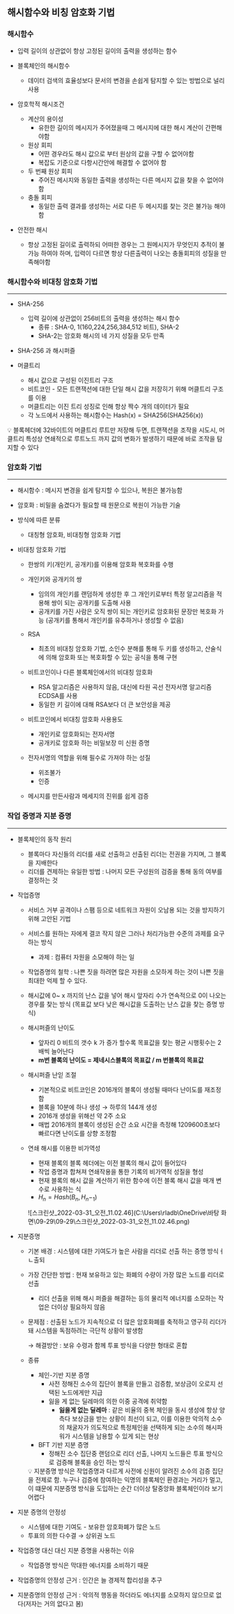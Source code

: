 ## 해시함수와 비칭 암호화 기법



### 해시함수

- 입력 길이의 상관없이 항상 고정된 길이의 출력을 생성하는 함수
- 블록체인의 해시함수
    - 데이터 검색의 효율성보다 문서의 변경을 손쉽게 탐지할 수 있는 방법으로 널리 사용

- 암호학적 해시조건
    - 계산의 용이성
        - 유한한 길이의 메시지가 주어졌을때 그 메시지에 대한 해시 계산이 간편해야함
    - 원상 회피
        - 어떤 경우라도 해시 값으로 부터 원상의 값을 구할 수 없어야함
        - 복잡도 기준으로 다항시간안에 해결할 수 없어야 함
    - 두 번째 원상 회피
        - 주어진 메시지와 동일한 출력을 생성하는 다른 메시지 값을 찾을 수 없어야 함
    - 충돌 회피
        - 동일한 출력 결과를 생성하는 서로 다른 두 메시지를 찾는 것은 불가능 해야함

- 안전한 해시
    - 항상 고정된 길이로 출력하되 어떠한 경우는 그 원메시지가 무엇인지 추적이 불가능 하여야 하며, 입력이 다르면 항상 다른출력이 나오는 충돌회피의 성질을 만족해야함



### 해시함수와 비대칭 암호화 기법

---

- SHA-256
    - 입력 길이에 상관없이 256비트의 출력을 생성하는 해시 함수
        - 종류 : SHA-0, 1(160,224,256,384,512 비트), SHA-2
        - SHA-2는 암호화 해시의 네 가지 성질을 모두 만족

- SHA-256 과 해시퍼즐

- 머클트리
    - 해시 값으로 구성된 이진트리 구조
    - 비트코인 - 모든 트랜잭션에 대한 단일 해시 값을 저장히기 위해 머클트리 구조를 이용
    - 머클트리는 이진 트리 성징로 인해 항상 짝수 개의 데이터가 필요
    - 각 노드에서 사용하는 해시함수는 Hash(x) = SHA256(SHA256(x))

<aside>
💡 블록헤더에 32바이트의 머클트리 루트만 저장해 두면, 트랜잭션을 조작을 시도시, 머클트리 특성상 연쇄적으로 루트노드 까지 값의 변화가 발생하기 때문에 바로 조작을 탐지할 수 있다



### 암호화 기법

---

- 해시함수 : 메시지 변경을 쉽게 탐지할 수 있으나, 복원은 불가능함
- 암호화 : 비밀을 숨겼다가 필요할 때 원문으로 복원이 가능한 기술
- 방식에 따른 분류
    - 대칭형 암호화, 비대칭형 암호화 기법
    
- 비대칭 암호화 기법
    - 한쌍의 키(개인키, 공개키)를 이용해 암호화 복호화를 수행
    - 개인키와 공개키의 쌍
        - 임의의 개인키를 랜덤하게 생성한 후 그 개인키로부터 특정 알고리즘을 적용해 쌍이 되는 공개키를 도출해 사용
        - 공개키를 가진 사람은 오직 쌍이 되는 개인키로 암호화된 문장만 복호화 가능 (공개키를 통해서 개인키를 유추하거나 생성할 수 없음)
    
    - RSA
        - 최초의 비대칭 암호화 기법, 소인수 분해를 통해 두 키를 생성하고, 산술식에 의해 암호화 또는 복호화할 수 있는 공식을 통해 구현
    
    - 비트코인이나 다른 블록체인에서의 비대칭 암호화
        - RSA 알고리즘은 사용하지 않음, 대신에 타원 곡선 전자서명 알고리즘 ECDSA를 사용
        - 동일한 키 길이에 대해 RSA보다 더 큰 보안성을 제공
    
    - 비트코인에서 비대칭 암호화 사용용도
        - 개인키로 암호화되는 전자서명
        - 공개키로 암호화 하는 비밀보장 미 신원 증명
    
    - 전자서명의 역할을 위해 필수로 가져야 하는 성질
        - 위조불가
        - 인증
    - 메시지를 만든사람과 메세지의 진위를 쉽게 검증



### 작업 증명과 지분 증명

---

- 블록체인의 동작 원리
    - 블록마다 자신들의 리더를 새로 선출하고 선출된 리더는 전권을 가지며, 그 블록을 지배한다
    - 리더를 견제하는 유일한 방법 : 나머지 모든 구성원의 검증을 통해 동의 여부를 결정하는 것

- 작업증명
    - 서비스 거부 공격이나 스팸 등으로 네트워크 자원이 오남용 되는 것을 방지하기 위해 고안된 기법
    - 서비스를 원하는 자에게 결코 작지 않은 그러나 처리가능한 수준의 과제를 요구하는 방식
        - 과제 : 컴퓨터 자원을 소모해야 하는 일
    - 작업증명의 철학 : 나쁜 짓을 하려면 많은 자원을 소모하게 하는 것이  나쁜 짓을 최대한 억제 할 수 있다.
    - 해시값에 0~ x 까지의 난스 값을 넣어 해시 앞자리 수가 연속적으로 0이 나오는 경우를 찾는 방식
    (목표값 보다 낮은 해시값을 도출하는 난스 값을 찾는 증명 방식)
    
    - 해시퍼즐의 난이도
        - 앞자리 0 비트의 갯수 k 가 증가 할수록 목표값을 찾는 평균 시행횟수는 2배씩 늘어난다
        - **m번 블록의 난이도 = 제네시스블록의 목표값 / m 번블록의 목표값**
    
    - 해시퍼즐 난읻 조절
        - 기본적으로 비트코인은 2016개의 블록이 생성될 때마다 난이도를 재조정함
        - 블록을 10분에 하나 생성 → 하루의 144개 생성
        - 2016개 생성을 위해선 약 2주 소요
        - 매법 2016개의 블록이 생성된 순간 소요 시간을 측정해 1209600초보다 빠르다면 난이도를 상향 조정함
    
    - 연쇄 해시를 이용한 비가역성
        - 현재 블록의 블록 헤더에는 이전 블록의 해시 값이 들어있다
        - 작업 증명과 합쳐져 연쇄작용을 통한 기록의 비가역적 성질을 형성
        - 현재 블록의 해시 값을 계산하기 위한 함수에 이전 블록 해시 값을 매개 변수로 사용하는 식
        - $H_n = Hash(B_n, H_n-_1)$
        
        ![스크린샷_2022-03-31_오전_11.02.46](C:\Users\rladb\OneDrive\바탕 화면\09-29\09-29\스크린샷_2022-03-31_오전_11.02.46.png)
        
    
- 지분증명
    - 기본 배경 : 시스템에 대한 기여도가 높은 사람을 리더로 선출 하는 증명 방식ㅓㄴ출되
    - 가장 간단한 방법 : 현재 보유하고 있는 화폐의 수량이 가장 많은 노드를 리더로 선출
        - 리더 선출을 위해 해시 퍼즐을 해결하는 등의 물리적 에너지를 소모하는 작업은 더이상 필요하지 않음
    
    - 문제점 : 선출된 노드가 지속적으로 더 많은 암호화폐를 축적하고 영구히 리더가 돼 시스템을 독점하려는 극단적 상황이 발생함
      
        → 해결방안 : 보유 수령과 함께 투표 방식을 다양한 형태로 혼합
        
    - 종류
        - 체인-기반 지분 증명
            - 사전 정해진 소수의 집단이 블록을 만들고 검증함, 보상금이 오로지 선택된 노드에게만 지급
            - 잃을 게 없는 딜레마의 의한 이중 공격에 취약함
                - **잃을게 없는 딜레마** : 같은 비율의 중복 체인을 동시 생성에 항상 양측다 보상금을 받는 상황이 최선이 되고, 이를 이용한 악의적 소수의 채굴자가 의도적으로 특정체인을 선택하게 되는 소수의 해시파워가 시스템을 남용할 수 있게 되는 현상
        - BFT 기반 지분 증명
            - 정해진 소수 집단중 랜덤으로 리더 선출, 나머지 노드들은 투표 방식으로 검증해 블록을 승인 하는 방식
        
        <aside>
        💡 지분증명 방식은 작업증명과 다르게 사전에 신원이 알려진 소수의 검증 집단을 전제로 함.
        누구나 검증에 참여하는 익명의 블록체인 환경과는 거리가 멀고, 이 떄문에 지분증명 방식을 도입하는 순간 더이상 탈중앙화 블록체인이라 보기 어렵다
    
- 지분 증명의 안정성
    - 시스템에 대한 기여도 - 보유한 암호화폐가 많은 노드
    - 투표의 의한 다수결 → 상위권 노드

- 작업증명 대신 대신 지분 증명을 사용하는 이유
    - 작업증명 방식은 막대한 에너지를 소비하기 때문

- 작업증명의 안정성 근거 : 인간은 늘 경제적 합리성을 추구
- 지분증명의 안정성 근거 : 악의적 행동을 하더라도 에너지를 소모하지 않으므로 없다(저자는 거의 없다고 봄)



